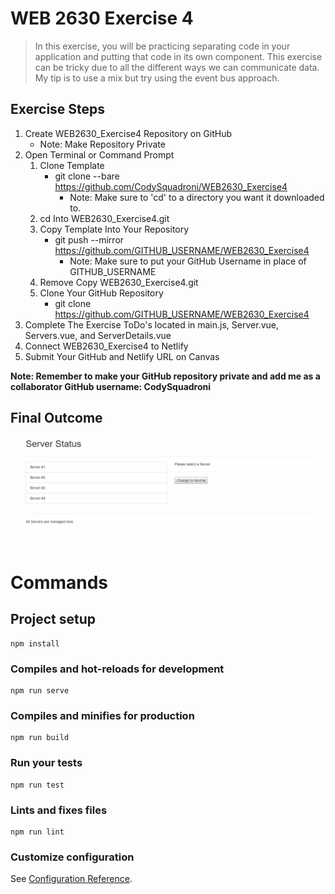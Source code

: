 # WEB 2630 Exercise 4
> In this exercise, you will be practicing separating code in your application and putting that code in its own component. This exercise can be tricky due to all the different ways we can communicate data. My tip is to use a mix but try using the event bus approach.

## Exercise Steps

1. Create WEB2630_Exercise4 Repository on GitHub
    * Note: Make Repository Private
2. Open Terminal or Command Prompt
    1. Clone Template
        * git clone --bare https://github.com/CodySquadroni/WEB2630_Exercise4
            * Note: Make sure to 'cd' to a directory you want it downloaded to.
    2. cd Into WEB2630_Exercise4.git
    3. Copy Template Into Your Repository
        * git push --mirror https://github.com/GITHUB_USERNAME/WEB2630_Exercise4
            * Note: Make sure to put your GitHub Username in place of GITHUB_USERNAME
    4. Remove Copy WEB2630_Exercise4.git
    5. Clone Your GitHub Repository
        * git clone https://github.com/GITHUB_USERNAME/WEB2630_Exercise4
3. Complete The Exercise ToDo's located in main.js, Server.vue, Servers.vue, and ServerDetails.vue
4. Connect WEB2630_Exercise4 to Netlify
5. Submit Your GitHub and Netlify URL on Canvas

**Note: Remember to make your GitHub repository private and add me as a collaborator GitHub username: CodySquadroni**

## Final Outcome

![](Exercise4_Finished.gif)

# Commands
## Project setup
```
npm install
```

### Compiles and hot-reloads for development
```
npm run serve
```

### Compiles and minifies for production
```
npm run build
```

### Run your tests
```
npm run test
```

### Lints and fixes files
```
npm run lint
```

### Customize configuration
See [Configuration Reference](https://cli.vuejs.org/config/).

